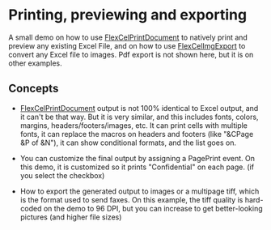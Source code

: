 # Printing, previewing and exporting

A small demo on how to use [FlexCelPrintDocument](https://download.tmssoftware.com/flexcel/doc/net/api/FlexCel.Render/FlexCelPrintDocument/index.html) to natively print
and preview any existing Excel File, and on how to use
[FlexCelImgExport](https://download.tmssoftware.com/flexcel/doc/net/api/FlexCel.Render/FlexCelImgExport/index.html) to convert any Excel file to images. Pdf
export is not shown here, but it is on other examples.

## Concepts

- [FlexCelPrintDocument](https://download.tmssoftware.com/flexcel/doc/net/api/FlexCel.Render/FlexCelPrintDocument/index.html) output is not 100% identical to Excel output,
  and it can\'t be that way. But it is very similar, and this
  includes fonts, colors, margins, headers/footers/images, etc. It
  can print cells with multiple fonts, it can replace the macros on
  headers and footers (like \"&CPage &P of &N\"), it can show
  conditional formats, and the list goes on.

- You can customize the final output by assigning a PagePrint event.
  On this demo, it is customized so it prints \"Confidential\" on
  each page. (if you select the checkbox)

- How to export the generated output to images or a multipage tiff, 
  which is the format used to send faxes. On
  this example, the tiff quality is hard-coded on the demo to 96
  DPI, but you can increase to get better-looking pictures (and
  higher file sizes)
